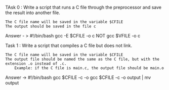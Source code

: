 TAsk 0 : Write a script that runs a C file through the preprocessor and save the result into another file.

    The C file name will be saved in the variable $CFILE
    The output should be saved in the file c
 
Answer - > 
 #!/bin/bash 
gcc -E $CFILE -o  c 
NOT gcc $VFILE -o c  


Task 1 : Write a script that compiles a C file but does not link.

    The C file name will be saved in the variable $CFILE
    The output file should be named the same as the C file, but with the extension .o instead of .c.
        Example: if the C file is main.c, the output file should be main.o

Answer -> #!/bin/bash 
	gcc $CFILE -c -o 
gcc $CFILE -c -o output | mv output
